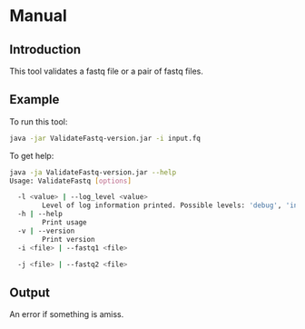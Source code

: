 # Manual

## Introduction
This tool validates a fastq file or a pair of fastq files.

## Example
To run this tool:
```bash
java -jar ValidateFastq-version.jar -i input.fq
```

To get help:
```bash
java -ja ValidateFastq-version.jar --help
Usage: ValidateFastq [options]

  -l <value> | --log_level <value>
        Level of log information printed. Possible levels: 'debug', 'info', 'warn', 'error'
  -h | --help
        Print usage
  -v | --version
        Print version
  -i <file> | --fastq1 <file>

  -j <file> | --fastq2 <file>
```

## Output
An error if something is amiss.

